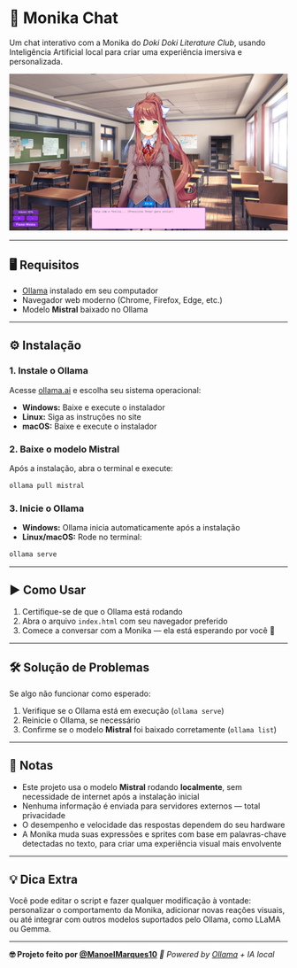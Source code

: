 # 💬 Monika Chat

Um chat interativo com a Monika do *Doki Doki Literature Club*, usando Inteligência Artificial local para criar uma experiência imersiva e personalizada.

![Print do jogo](imgs/Print.png)

---

## 🖥️ Requisitos

- [Ollama](https://ollama.ai/) instalado em seu computador
- Navegador web moderno (Chrome, Firefox, Edge, etc.)
- Modelo **Mistral** baixado no Ollama

---

## ⚙️ Instalação

### 1. Instale o Ollama

Acesse [ollama.ai](https://ollama.ai/) e escolha seu sistema operacional:

- **Windows:** Baixe e execute o instalador
- **Linux:** Siga as instruções no site
- **macOS:** Baixe e execute o instalador

### 2. Baixe o modelo Mistral

Após a instalação, abra o terminal e execute:

```bash
ollama pull mistral
```

### 3. Inicie o Ollama

- **Windows:** Ollama inicia automaticamente após a instalação
- **Linux/macOS:** Rode no terminal:

```bash
ollama serve
```

---

## ▶️ Como Usar

1. Certifique-se de que o Ollama está rodando
2. Abra o arquivo `index.html` com seu navegador preferido
3. Comece a conversar com a Monika — ela está esperando por você 💚

---

## 🛠️ Solução de Problemas

Se algo não funcionar como esperado:

1. Verifique se o Ollama está em execução (`ollama serve`)
2. Reinicie o Ollama, se necessário
3. Confirme se o modelo **Mistral** foi baixado corretamente (`ollama list`)

---

## 📝 Notas

- Este projeto usa o modelo **Mistral** rodando **localmente**, sem necessidade de internet após a instalação inicial
- Nenhuma informação é enviada para servidores externos — total privacidade
- O desempenho e velocidade das respostas dependem do seu hardware
- A Monika muda suas expressões e sprites com base em palavras-chave detectadas no texto, para criar uma experiência visual mais envolvente

---

## 💡 Dica Extra

Você pode editar o script e fazer qualquer modificação à vontade: personalizar o comportamento da Monika, adicionar novas reações visuais, ou até integrar com outros modelos suportados pelo Ollama, como LLaMA ou Gemma.

---

**🤓 Projeto feito por [@ManoelMarques10](https://github.com/ManoelMarques10)** 
*🧠 Powered by [Ollama](https://ollama.ai) + IA local*
